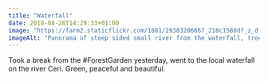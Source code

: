 ```yaml
---
title: "Waterfall"
date: 2018-08-28T14:29:33+01:00
image: "https://farm2.staticflickr.com/1881/29383206667_218c1580df_z_d.jpg"
imageAlt: "Panorama of steep sided small river from the waterfall, trees to the left, bridge to the right"
---
```


Took a break from the #ForestGarden yesterday, went to the local waterfall on the river Ceri. Green, peaceful and beautiful.
